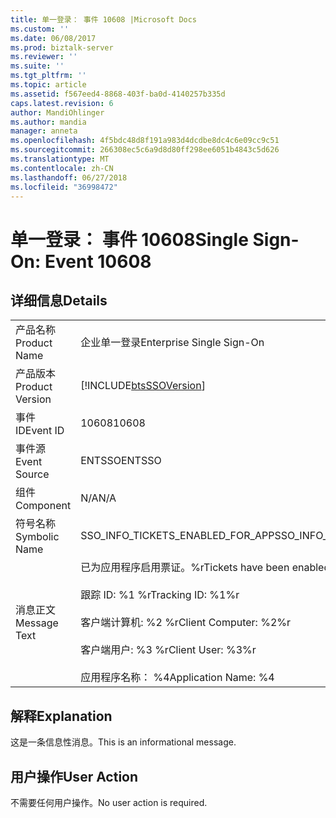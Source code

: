 ```yaml
---
title: 单一登录： 事件 10608 |Microsoft Docs
ms.custom: ''
ms.date: 06/08/2017
ms.prod: biztalk-server
ms.reviewer: ''
ms.suite: ''
ms.tgt_pltfrm: ''
ms.topic: article
ms.assetid: f567eed4-8868-403f-ba0d-4140257b335d
caps.latest.revision: 6
author: MandiOhlinger
ms.author: mandia
manager: anneta
ms.openlocfilehash: 4f5bdc48d8f191a983d4dcdbe8dc4c6e09cc9c51
ms.sourcegitcommit: 266308ec5c6a9d8d80ff298ee6051b4843c5d626
ms.translationtype: MT
ms.contentlocale: zh-CN
ms.lasthandoff: 06/27/2018
ms.locfileid: "36998472"
---
```

# <a name="single-sign-on-event-10608"></a><span data-ttu-id="78750-102">单一登录： 事件 10608</span><span class="sxs-lookup"><span data-stu-id="78750-102">Single Sign-On: Event 10608</span></span>
## <a name="details"></a><span data-ttu-id="78750-103">详细信息</span><span class="sxs-lookup"><span data-stu-id="78750-103">Details</span></span>  
  
|                 |                                                                                                                                                                                 |
|-----------------|---------------------------------------------------------------------------------------------------------------------------------------------------------------------------------|
|  <span data-ttu-id="78750-104">产品名称</span><span class="sxs-lookup"><span data-stu-id="78750-104">Product Name</span></span>   |                                                                            <span data-ttu-id="78750-105">企业单一登录</span><span class="sxs-lookup"><span data-stu-id="78750-105">Enterprise Single Sign-On</span></span>                                                                            |
| <span data-ttu-id="78750-106">产品版本</span><span class="sxs-lookup"><span data-stu-id="78750-106">Product Version</span></span> |                                                           [!INCLUDE[btsSSOVersion](../includes/btsssoversion-md.md)]                                                            |
|    <span data-ttu-id="78750-107">事件 ID</span><span class="sxs-lookup"><span data-stu-id="78750-107">Event ID</span></span>     |                                                                                      <span data-ttu-id="78750-108">10608</span><span class="sxs-lookup"><span data-stu-id="78750-108">10608</span></span>                                                                                      |
|  <span data-ttu-id="78750-109">事件源</span><span class="sxs-lookup"><span data-stu-id="78750-109">Event Source</span></span>   |                                                                                     <span data-ttu-id="78750-110">ENTSSO</span><span class="sxs-lookup"><span data-stu-id="78750-110">ENTSSO</span></span>                                                                                      |
|    <span data-ttu-id="78750-111">组件</span><span class="sxs-lookup"><span data-stu-id="78750-111">Component</span></span>    |                                                                                       <span data-ttu-id="78750-112">N/A</span><span class="sxs-lookup"><span data-stu-id="78750-112">N/A</span></span>                                                                                       |
|  <span data-ttu-id="78750-113">符号名称</span><span class="sxs-lookup"><span data-stu-id="78750-113">Symbolic Name</span></span>  |                                                                        <span data-ttu-id="78750-114">SSO_INFO_TICKETS_ENABLED_FOR_APP</span><span class="sxs-lookup"><span data-stu-id="78750-114">SSO_INFO_TICKETS_ENABLED_FOR_APP</span></span>                                                                         |
|  <span data-ttu-id="78750-115">消息正文</span><span class="sxs-lookup"><span data-stu-id="78750-115">Message Text</span></span>   | <span data-ttu-id="78750-116">已为应用程序启用票证。%r</span><span class="sxs-lookup"><span data-stu-id="78750-116">Tickets have been enabled for the application.%r</span></span><br /><br /> <span data-ttu-id="78750-117">跟踪 ID: %1 %r</span><span class="sxs-lookup"><span data-stu-id="78750-117">Tracking ID: %1%r</span></span><br /><br /> <span data-ttu-id="78750-118">客户端计算机: %2 %r</span><span class="sxs-lookup"><span data-stu-id="78750-118">Client Computer: %2%r</span></span><br /><br /> <span data-ttu-id="78750-119">客户端用户: %3 %r</span><span class="sxs-lookup"><span data-stu-id="78750-119">Client User: %3%r</span></span><br /><br /> <span data-ttu-id="78750-120">应用程序名称： %4</span><span class="sxs-lookup"><span data-stu-id="78750-120">Application Name: %4</span></span> |
  
## <a name="explanation"></a><span data-ttu-id="78750-121">解释</span><span class="sxs-lookup"><span data-stu-id="78750-121">Explanation</span></span>  
 <span data-ttu-id="78750-122">这是一条信息性消息。</span><span class="sxs-lookup"><span data-stu-id="78750-122">This is an informational message.</span></span>  
  
## <a name="user-action"></a><span data-ttu-id="78750-123">用户操作</span><span class="sxs-lookup"><span data-stu-id="78750-123">User Action</span></span>  
 <span data-ttu-id="78750-124">不需要任何用户操作。</span><span class="sxs-lookup"><span data-stu-id="78750-124">No user action is required.</span></span>